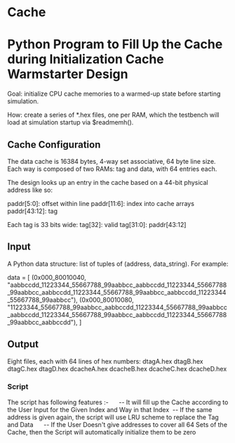 # Cache
Python Program to Fill Up the Cache during Initialization
Cache Warmstarter Design
========================
Goal: initialize CPU cache memories to a warmed-up state before
starting simulation.

How: create a series of *.hex files, one per RAM, which the testbench
will load at simulation startup via $readmemh().

Cache Configuration
-------------------
The data cache is 16384 bytes, 4-way set associative, 64 byte line
size. Each way is composed of two RAMs: tag and data, with 64 entries
each.

The design looks up an entry in the cache based on a 44-bit physical
address like so:

paddr[5:0]: offset within line
paddr[11:6]: index into cache arrays
paddr[43:12]: tag

Each tag is 33 bits wide:
tag[32]: valid
tag[31:0]: paddr[43:12]



Input
-----
A Python data structure: list of tuples of (address, data_string). For example:                                                                               

data = [
    (0x000_80010040, "aabbccdd_11223344_55667788_99aabbcc_aabbccdd_11223344_55667788_99aabbcc_aabbccdd_11223344_55667788_99aabbcc_aabbccdd_11223344_55667788_99aabbcc"),
    (0x000_80010080, "11223344_55667788_99aabbcc_aabbccdd_11223344_55667788_99aabbcc_aabbccdd_11223344_55667788_99aabbcc_aabbccdd_11223344_55667788_99aabbcc_aabbccdd"),
]

Output
------
Eight files, each with 64 lines of hex numbers:
dtagA.hex
dtagB.hex
dtagC.hex
dtagD.hex
dcacheA.hex
dcacheB.hex
dcacheC.hex
dcacheD.hex


### Script
The script has following features :-     
-- It will fill up the Cache according to the User Input for the Given Index and Way in that Index  
-- If the same address is given again, the script will use LRU scheme to replace the Tag and Data     
-- If the User Doesn't give addresses to cover all 64 Sets of the Cache, then the Script will automatically initialize them to be zero
